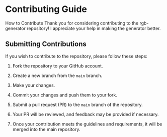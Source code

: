 # Contributing Guide
How to Contribute
Thank you for considering contributing to the rgb-generator repository! I appreciate your help in making the generator better.

## Submitting Contributions

If you wish to contribute to the repository, please follow these steps:

1. Fork the repository to your GitHub account.

2. Create a new branch from the `main` branch.

3. Make your changes.

4. Commit your changes and push them to your fork.

5. Submit a pull request (PR) to the `main` branch of the repository.
   
6. Your PR will be reviewed, and feedback may be provided if necessary.

7. Once your contribution meets the guidelines and requirements, it will be merged into the main repository.